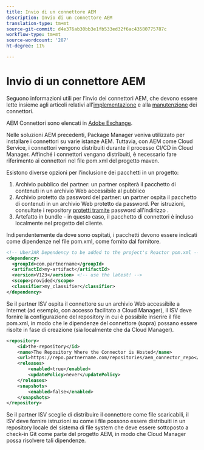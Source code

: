 ```yaml
---
title: Invio di un connettore AEM
description: Invio di un connettore AEM
translation-type: tm+mt
source-git-commit: d4e376ab30bb3e1fb533ed32f6ac43580775787c
workflow-type: tm+mt
source-wordcount: '287'
ht-degree: 11%

---
```



Invio di un connettore AEM
===========================

Seguono informazioni utili per l’invio dei connettori AEM, che devono essere lette insieme agli articoli relativi all’[implementazione](implement.md) e alla [manutenzione](maintain.md) dei connettori.

AEM Connettori sono elencati in [Adobe Exchange](https://partners.adobe.com/exchangeprogram/experiencecloud).

Nelle soluzioni AEM precedenti, Package Manager veniva utilizzato per installare i connettori su varie istanze AEM. Tuttavia, con AEM come Cloud Service, i connettori vengono distribuiti durante il processo CI/CD in Cloud Manager. Affinché i connettori vengano distribuiti, è necessario fare riferimento ai connettori nel file pom.xml del progetto maven.

Esistono diverse opzioni per l’inclusione dei pacchetti in un progetto:

1. Archivio pubblico del partner: un partner ospiterà il pacchetto di contenuti in un archivio Web accessibile al pubblico
1. Archivio protetto da password del partner: un partner ospita il pacchetto di contenuti in un archivio Web protetto da password. Per istruzioni, consultate i repository [protetti tramite](/help/onboarding/getting-access-to-aem-in-cloud/setting-up-project.md#password-protected-maven-repositories) password all&#39;indirizzo .
1. Artefatto in bundle - in questo caso, il pacchetto di connettori è incluso localmente nel progetto del cliente.

Indipendentemente da dove sono ospitati, i pacchetti devono essere indicati come dipendenze nel file pom.xml, come fornito dal fornitore.

```xml
<!-- UberJAR Dependency to be added to the project's Reactor pom.xml -->
<dependency>
  <groupId>com.partnername</groupId>
  <artifactId>my-artifact</artifactId>
  <version>V123</version> <!-- use the latest! -->
  <scope>provided</scope>
  <classifier>my_classifier</classifier>
</dependency>
```

Se il partner ISV ospita il connettore su un archivio Web accessibile a Internet (ad esempio, con accesso facilitato a Cloud Manager), il ISV deve fornire la configurazione del repository in cui è possibile inserire il file pom.xml, in modo che le dipendenze del connettore (sopra) possano essere risolte in fase di creazione (sia localmente che da Cloud Manager).

```xml
<repository>
    <id>the-repository</id>
    <name>The Repository Where the Connector is Hosted</name>
    <url>https://repo.partnername.com/repositories/aem_connector_repo</url>
    <releases>
        <enabled>true</enabled>
        <updatePolicy>never</updatePolicy>
    </releases>
    <snapshots>
        <enabled>false</enabled>
    </snapshots>
</repository>
```

Se il partner ISV sceglie di distribuire il connettore come file scaricabili, il ISV deve fornire istruzioni su come i file possono essere distribuiti in un repository locale del sistema di file system che deve essere sottoposto a check-in Git come parte del progetto AEM, in modo che Cloud Manager possa risolvere tali dipendenze.

